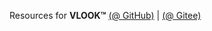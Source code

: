 Resources for **VLOOK™** [(@ GitHub)](https://github.com/MadMaxChow/VLOOK) | [(@ Gitee)](https://gitee.com/madmaxchow/VLOOK)
